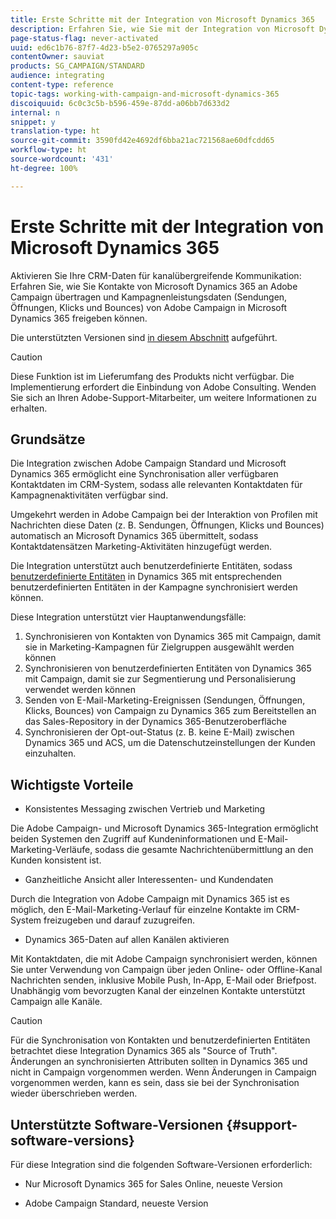 ```yaml
---
title: Erste Schritte mit der Integration von Microsoft Dynamics 365
description: Erfahren Sie, wie Sie mit der Integration von Microsoft Dynamics 365 beginnen können.
page-status-flag: never-activated
uuid: ed6c1b76-87f7-4d23-b5e2-0765297a905c
contentOwner: sauviat
products: SG_CAMPAIGN/STANDARD
audience: integrating
content-type: reference
topic-tags: working-with-campaign-and-microsoft-dynamics-365
discoiquuid: 6c0c3c5b-b596-459e-87dd-a06bb7d633d2
internal: n
snippet: y
translation-type: ht
source-git-commit: 3590fd42e4692df6bba21ac721568ae60dfcdd65
workflow-type: ht
source-wordcount: '431'
ht-degree: 100%

---
```



# Erste Schritte mit der Integration von Microsoft Dynamics 365

Aktivieren Sie Ihre CRM-Daten für kanalübergreifende Kommunikation: Erfahren Sie, wie Sie Kontakte von Microsoft Dynamics 365 an Adobe Campaign übertragen und Kampagnenleistungsdaten (Sendungen, Öffnungen, Klicks und Bounces) von Adobe Campaign in Microsoft Dynamics 365 freigeben können.

Die unterstützten Versionen sind [in diesem Abschnitt](#support-software-versions) aufgeführt.

>[!CAUTION]
>
>Diese Funktion ist im Lieferumfang des Produkts nicht verfügbar. Die Implementierung erfordert die Einbindung von Adobe Consulting. Wenden Sie sich an Ihren Adobe-Support-Mitarbeiter, um weitere Informationen zu erhalten.

## Grundsätze

Die Integration zwischen Adobe Campaign Standard und Microsoft Dynamics 365 ermöglicht eine Synchronisation aller verfügbaren Kontaktdaten im CRM-System, sodass alle relevanten Kontaktdaten für Kampagnenaktivitäten verfügbar sind.

Umgekehrt werden in Adobe Campaign bei der Interaktion von Profilen mit Nachrichten diese Daten (z. B. Sendungen, Öffnungen, Klicks und Bounces) automatisch an Microsoft Dynamics 365 übermittelt, sodass Kontaktdatensätzen Marketing-Aktivitäten hinzugefügt werden.

Die Integration unterstützt auch benutzerdefinierte Entitäten, sodass [benutzerdefinierte Entitäten](../../integrating/using/map-campaign-custom-resources-and-dynamics-365-custom-entities.md) in Dynamics 365 mit entsprechenden benutzerdefinierten Entitäten in der Kampagne synchronisiert werden können.

Diese Integration unterstützt vier Hauptanwendungsfälle:

1. Synchronisieren von Kontakten von Dynamics 365 mit Campaign, damit sie in Marketing-Kampagnen für Zielgruppen ausgewählt werden können
1. Synchronisieren von benutzerdefinierten Entitäten von Dynamics 365 mit Campaign, damit sie zur Segmentierung und Personalisierung verwendet werden können
1. Senden von E-Mail-Marketing-Ereignissen (Sendungen, Öffnungen, Klicks, Bounces) von Campaign zu Dynamics 365 zum Bereitstellen an das Sales-Repository in der Dynamics 365-Benutzeroberfläche
1. Synchronisieren der Opt-out-Status (z. B. keine E-Mail) zwischen Dynamics 365 und ACS, um die Datenschutzeinstellungen der Kunden einzuhalten.

## Wichtigste Vorteile

* Konsistentes Messaging zwischen Vertrieb und Marketing

Die Adobe Campaign- und Microsoft Dynamics 365-Integration ermöglicht beiden Systemen den Zugriff auf Kundeninformationen und E-Mail-Marketing-Verläufe, sodass die gesamte Nachrichtenübermittlung an den Kunden konsistent ist.

* Ganzheitliche Ansicht aller Interessenten- und Kundendaten

Durch die Integration von Adobe Campaign mit Dynamics 365 ist es möglich, den E-Mail-Marketing-Verlauf für einzelne Kontakte im CRM-System freizugeben und darauf zuzugreifen.

* Dynamics 365-Daten auf allen Kanälen aktivieren

Mit Kontaktdaten, die mit Adobe Campaign synchronisiert werden, können Sie unter Verwendung von Campaign über jeden Online- oder Offline-Kanal Nachrichten senden, inklusive Mobile Push, In-App, E-Mail oder Briefpost. Unabhängig vom bevorzugten Kanal der einzelnen Kontakte unterstützt Campaign alle Kanäle.

>[!CAUTION]
>
>Für die Synchronisation von Kontakten und benutzerdefinierten Entitäten betrachtet diese Integration Dynamics 365 als &quot;Source of Truth&quot;.  Änderungen an synchronisierten Attributen sollten in Dynamics 365 und nicht in Campaign vorgenommen werden.  Wenn Änderungen in Campaign vorgenommen werden, kann es sein, dass sie bei der Synchronisation wieder überschrieben werden.

## Unterstützte Software-Versionen {#support-software-versions}

Für diese Integration sind die folgenden Software-Versionen erforderlich:

* Nur Microsoft Dynamics 365 for Sales Online, neueste Version

* Adobe Campaign Standard, neueste Version
